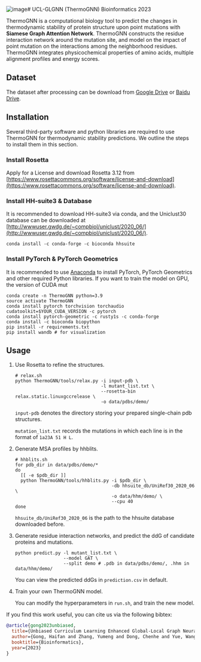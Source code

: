 ![image](https://github.com/haifangong/UCL-GLGNN/assets/67967691/5ccd775f-29fa-4638-828d-2345367d03ce)# UCL-GLGNN (ThermoGNN) Bioinformatics 2023

ThermoGNN is a computational biology tool to predict the changes in thermodynamic stability of protein structure
upon point mutations with **Siamese Graph Attention Network**. ThermoGNN constructs the residue interaction network
around the mutation site, and model on the impact of point mutation on the interactions among the neighborhood residues.
ThermoGNN integrates physicochemical properties of amino acids, multiple alignment profiles and energy scores.

## Dataset
The dataset after processing can be download from [Google Drive](https://drive.google.com/file/d/1jkA-Pj5UDw9E0xNbqIA94O2pnLWWYUWN/view?usp=drive_link) or 
[Baidu Drive](https://pan.baidu.com/s/1OJluESKlvhDi0I7NJKSogQ?pwd=bron).

## Installation

Several third-party software and python libraries are required to use ThermoGNN for thermodynamic stability predictions.
We outline the steps to install them in this section.

### Install Rosetta

Apply for a License and download Rosetta 3.12 from [https://www.rosettacommons.org/software/license-and-download](https://www.rosettacommons.org/software/license-and-download).

### Install HH-suite3 & Database

It is recommended to download HH-suite3 via conda, and the Uniclust30 database can be downloaded at
[http://wwwuser.gwdg.de/~compbiol/uniclust/2020_06/](http://wwwuser.gwdg.de/~compbiol/uniclust/2020_06/).

```shell
conda install -c conda-forge -c bioconda hhsuite
```

### Install PyTorch & PyTorch Geometrics

It is recommended to use [Anaconda](https://www.anaconda.com/products/individual)
to install PyTorch, PyTorch Geometrics and other required Python libraries.
If you want to train the model on GPU, the version of CUDA mut

```shell
conda create -n ThermoGNN python=3.9
source activate ThermoGNN
conda install pytorch torchvision torchaudio cudatoolkit=$YOUR_CUDA_VERSION -c pytorch
conda install pytorch-geometric -c rusty1s -c conda-forge
conda install -c bioconda biopython
pip install -r requirements.txt
pip install wandb # for visualization
```

## Usage
1. Use Rosetta to refine the structures.
   ```shell
   # relax.sh
   python ThermoGNN/tools/relax.py -i input-pdb \
                                   -l mutant_list.txt \
                                   --rosetta-bin relax.static.linuxgccrelease \
                                   -o data/pdbs/demo/
   ```
   `input-pdb` denotes the directory storing your prepared single-chain pdb structures.
   
    `mutation_list.txt` records the mutations in which each line is in the format of `1a23A 51 H L`.

2. Generate MSA profiles by hhblits.
    ```shell
    # hhblits.sh
    for pdb_dir in data/pdbs/demo/*
    do
      [[ -e $pdb_dir ]]
      python ThermoGNN/tools/hhblits.py -i $pdb_dir \
                                        -db hhsuite_db/UniRef30_2020_06 \
                                        -o data/hhm/demo/ \
                                        --cpu 40
    done
    ```
    `hhsuite_db/UniRef30_2020_06` is the path to the hhsuite database downloaded before.

3. Generate residue interaction networks, and predict the ddG of candidate proteins and mutations.
    ```shell
    python predict.py -l mutant_list.txt \
                      --model GAT \
                      --split demo # .pdb in data/pdbs/demo/, .hhm in data/hhm/demo/
    ```
   You can view the predicted ddGs in `prediction.csv` in default.

4. Train your own ThermoGNN model.

    You can modify the hyperparameters in `run.sh`, and train the new model. 

If you find this work useful, you can cite us via the following bibtex:
```BibTex
@article{gong2023unbiased,
  title={Unbiased Curriculum Learning Enhanced Global-Local Graph Neural Network for Protein Thermodynamic Stability Prediction},
  author={Gong, Haifan and Zhang, Yumeng and Dong, Chenhe and Yue, Wang and Chen, Guanqi and Liang, Bilin and Li, Haofeng and Liu, Lanxuan and Xu, Jie and Li, Guanbin},
  booktitle={Bioinformatics},
  year={2023}
}
```

